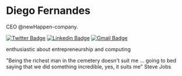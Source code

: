 # Diego Fernandes 

CEO @newHappen-company.

[![Twitter Badge](https://img.shields.io/badge/-@baza_yuri-ff3300?style=flat-square&labelColor=ff3300&logo=twitter&logoColor=white&link=https://twitter.com/baza_yuri)](https://twitter.com/baza_yuri) 
[![Linkedin Badge](https://img.shields.io/badge/-Yuri%20Baza-ff3300?style=flat-square&logo=Linkedin&logoColor=white&link=https://www.linkedin.com/in/yuri-baza-170309196/)](https://www.linkedin.com/in/yuri-baza-170309196/) 
[![Gmail Badge](https://img.shields.io/badge/-yurisbaza@gmail.com-ff3300?style=flat-square&logo=Gmail&logoColor=white&link=mailto:yurisbaza@gmail.com)](mailto:yueisbaza@gmail.com)

enthusiastic about entrepreneurship and computing

"Being the richest man in the cemetery doesn't suit me ... going to bed saying that we did something incredible, yes, it suits me" Steve Jobs
